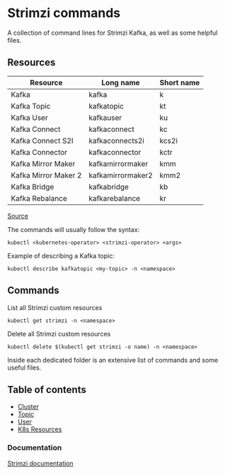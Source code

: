 # Strimzi commands
A collection of command lines for Strimzi Kafka, as well as some helpful files.

## Resources

| Resource  | Long name | Short name |
| ------------- | ------------- | ------------- |
| Kafka | kafka | k |
| Kafka Topic  | kafkatopic | kt |
| Kafka User | kafkauser | ku |
| Kafka Connect | kafkaconnect  | kc |
| Kafka Connect S2I | kafkaconnects2i  | kcs2i |
| Kafka Connector | kafkaconnector | kctr |
| Kafka Mirror Maker | kafkamirrormaker | kmm |
| Kafka Mirror Maker 2 | kafkamirrormaker2 | kmm2 |
| Kafka Bridge | kafkabridge | kb |
| Kafka Rebalance | kafkarebalance | kr |

[Source](https://strimzi.io/blog/2020/07/22/tips-and-tricks-for-running-strimzi-with-kubectl/)

The commands will usually follow the syntax:
```
kubectl <kubernetes-operator> <strimzi-operator> <args>
```

Example of describing a Kafka topic:
```
kubectl describe kafkatopic <my-topic> -n <namespace>
```

## Commands

List all Strimzi custom resources
```
kubectl get strimzi -n <namespace>
```

Delete all Strimzi custom resources
```
kubectl delete $(kubectl get strimzi -o name) -n <namespace>
```

Inside each dedicated folder is an extensive list of commands and some useful files.

## Table of contents
* [Cluster](https://github.com/ricardocajo/strimzi-commands/tree/main/cluster)
* [Topic](https://github.com/ricardocajo/strimzi-commands/tree/main/topic)
* [User](https://github.com/ricardocajo/strimzi-commands/tree/main/user)
* [K8s Resources](https://github.com/ricardocajo/strimzi-commands/tree/main/k8s-resources)

### Documentation

[Strimzi documentation](https://strimzi.io/documentation/)
